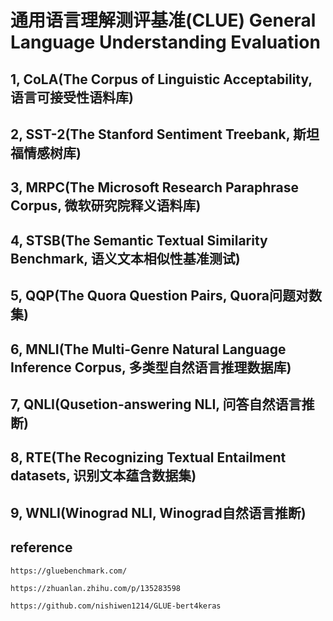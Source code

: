 # 通用语言理解测评基准(CLUE) General Language Understanding Evaluation

## 1, CoLA(The Corpus of Linguistic Acceptability, 语言可接受性语料库)

## 2, SST-2(The Stanford Sentiment Treebank, 斯坦福情感树库)

## 3, MRPC(The Microsoft Research Paraphrase Corpus, 微软研究院释义语料库)

## 4, STSB(The Semantic Textual Similarity Benchmark, 语义文本相似性基准测试)

## 5, QQP(The Quora Question Pairs, Quora问题对数集)

## 6, MNLI(The Multi-Genre Natural Language Inference Corpus, 多类型自然语言推理数据库)

## 7, QNLI(Qusetion-answering NLI, 问答自然语言推断)

## 8, RTE(The Recognizing Textual Entailment datasets, 识别文本蕴含数据集)

## 9, WNLI(Winograd NLI, Winograd自然语言推断)

## reference 

    https://gluebenchmark.com/

    https://zhuanlan.zhihu.com/p/135283598

    https://github.com/nishiwen1214/GLUE-bert4keras